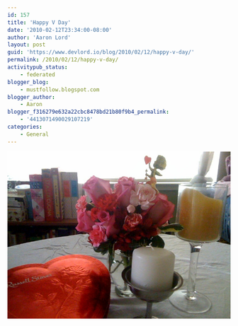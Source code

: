 ```yaml
---
id: 157
title: 'Happy V Day'
date: '2010-02-12T23:34:00-08:00'
author: 'Aaron Lord'
layout: post
guid: 'https://www.devlord.io/blog/2010/02/12/happy-v-day/'
permalink: /2010/02/12/happy-v-day/
activitypub_status:
    - federated
blogger_blog:
    - mustfollow.blogspot.com
blogger_author:
    - Aaron
blogger_f316279e632a22cbc8478bd21b80f9b4_permalink:
    - '4413071490029107219'
categories:
    - General
---
```


<p class="mobile-photo"><a href="/assets/img/2011/10/photo-715000.jpg"><img src="/assets/img/2011/10/photo-715000.jpg?w=300" border="0" alt="" /></a></p><div class="blogger-post-footer"><img width='1' height='1' src="/blog/happy-v-day/"' /></div>